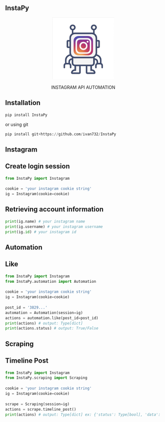 ## InstaPy
<p align="center">
  <img src="https://github.com/ivan732/InstaPy/blob/164af410b7e76c4825e11a017e2fbeebc2e2198f/assets/logo.png?raw=true" alt="Logo InstaPy" width="200" height="200">
</p>
<p align="center">
  INSTAGRAM API AUTOMATION
</p>



## Installation
```python
pip install InstaPy
```
or using git
```python
pip install git+https://github.com/ivan732/InstaPy
```

## Instagram
## Create login session
```python
from InstaPy import Instagram

cookie = 'your instagram cookie string'
ig = Instagram(cookie=cookie)
```

## Retrieving account information
```python
print(ig.name) # your instagram name
print(ig.username) # your instagram username
print(ig.id) # your instagram id
```

## Automation
## Like
```python
from InstaPy import Instagram
from InstaPy.automation import Automation

cookie = 'your instagram cookie string'
ig = Instagram(cookie=cookie)

post_id = '3829...'
automation = Automation(session=ig)
actions = automation.like(post_id=post_id)
print(actions) # output: Type[dict]
print(actions.status) # output: True/False
```

## Scraping
## Timeline Post
```python
from InstaPy import Instagram
from InstaPy.scraping import Scraping

cookie = 'your instagram cookie string'
ig = Instagram(cookie=cookie)

scrape = Scraping(session=ig)
actions = scrape.timeline_post()
print(actions) # output: Type[dict] ex: {'status': Type[bool], 'data': Type[dict]}
```
